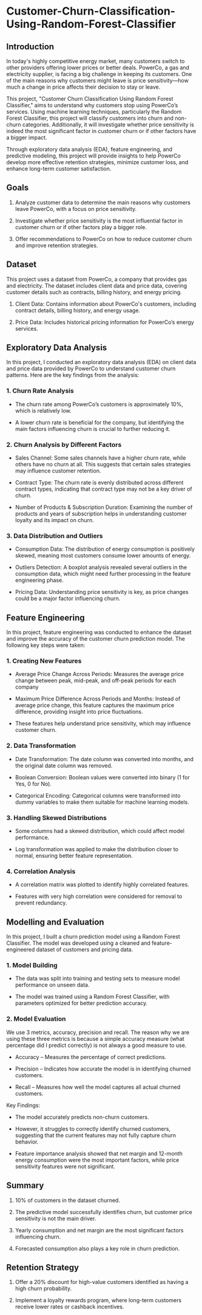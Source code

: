 # Customer-Churn-Classification-Using-Random-Forest-Classifier

## Introduction
In today's highly competitive energy market, many customers switch to other providers offering lower prices or better deals. PowerCo, a gas and electricity supplier, is facing a big challenge in keeping its customers. One of the main reasons why customers might leave is price sensitivity—how much a change in price affects their decision to stay or leave.

This project, "Customer Churn Classification Using Random Forest Classifier," aims to understand why customers stop using PowerCo’s services. Using machine learning techniques, particularly the Random Forest Classifier, this project will classify customers into churn and non-churn categories. Additionally, it will investigate whether price sensitivity is indeed the most significant factor in customer churn or if other factors have a bigger impact.

Through exploratory data analysis (EDA), feature engineering, and predictive modeling, this project will provide insights to help PowerCo develop more effective retention strategies, minimize customer loss, and enhance long-term customer satisfaction.

## Goals
1. Analyze customer data to determine the main reasons why customers leave PowerCo, with a focus on price sensitivity.

2. Investigate whether price sensitivity is the most influential factor in customer churn or if other factors play a bigger role.

3. Offer recommendations to PowerCo on how to reduce customer churn and improve retention strategies.

## Dataset
This project uses a dataset from PowerCo, a company that provides gas and electricity. The dataset includes client data and price data, covering customer details such as contracts, billing history, and energy pricing.

1. Client Data: Contains information about PowerCo's customers, including contract details, billing history, and energy usage.

2. Price Data: Includes historical pricing information for PowerCo’s energy services.

## Exploratory Data Analysis
In this project, I conducted an exploratory data analysis (EDA) on client data and price data provided by PowerCo to understand customer churn patterns. Here are the key findings from the analysis:

### 1. Churn Rate Analysis
- The churn rate among PowerCo’s customers is approximately 10%, which is relatively low.

- A lower churn rate is beneficial for the company, but identifying the main factors influencing churn is crucial to further reducing it.

### 2. Churn Analysis by Different Factors
- Sales Channel: Some sales channels have a higher churn rate, while others have no churn at all. This suggests that certain sales strategies may influence customer retention.

- Contract Type: The churn rate is evenly distributed across different contract types, indicating that contract type may not be a key driver of churn.

- Number of Products & Subscription Duration: Examining the number of products and years of subscription helps in understanding customer loyalty and its impact on churn.

### 3. Data Distribution and Outliers
- Consumption Data: The distribution of energy consumption is positively skewed, meaning most customers consume lower amounts of energy.

- Outliers Detection: A boxplot analysis revealed several outliers in the consumption data, which might need further processing in the feature engineering phase.

- Pricing Data: Understanding price sensitivity is key, as price changes could be a major factor influencing churn.

## Feature Engineering
In this project, feature engineering was conducted to enhance the dataset and improve the accuracy of the customer churn prediction model. The following key steps were taken:

### 1. Creating New Features
- Average Price Change Across Periods: Measures the average price change between peak, mid-peak, and off-peak periods for each company

- Maximum Price Difference Across Periods and Months: Instead of average price change, this feature captures the maximum price difference, providing insight into price fluctuations.

- These features help understand price sensitivity, which may influence customer churn.

### 2. Data Transformation
- Date Transformation: The date column was converted into months, and the original date column was removed.

- Boolean Conversion: Boolean values were converted into binary (1 for Yes, 0 for No).

- Categorical Encoding: Categorical columns were transformed into dummy variables to make them suitable for machine learning models.

### 3. Handling Skewed Distributions
- Some columns had a skewed distribution, which could affect model performance.

- Log transformation was applied to make the distribution closer to normal, ensuring better feature representation.

### 4. Correlation Analysis
- A correlation matrix was plotted to identify highly correlated features.

- Features with very high correlation were considered for removal to prevent redundancy.

## Modelling and Evaluation
In this project, I built a churn prediction model using a Random Forest Classifier. The model was developed using a cleaned and feature-engineered dataset of customers and pricing data.

### 1. Model Building
- The data was split into training and testing sets to measure model performance on unseen data.
  
- The model was trained using a Random Forest Classifier, with parameters optimized for better prediction accuracy.

### 2. Model Evaluation
We use 3 metrics, accuracy, precision and recall.
The reason why we are using these three metrics is because a simple accuracy measure (what percentage did I predict correctly) is not always a good measure to use.
- Accuracy – Measures the percentage of correct predictions.

- Precision – Indicates how accurate the model is in identifying churned customers.

- Recall – Measures how well the model captures all actual churned customers.

Key Findings:

- The model accurately predicts non-churn customers.

- However, it struggles to correctly identify churned customers, suggesting that the current features may not fully capture churn behavior.

- Feature importance analysis showed that net margin and 12-month energy consumption were the most important factors, while price sensitivity features were not significant.

## Summary
1. 10% of customers in the dataset churned.

2. The predictive model successfully identifies churn, but customer price sensitivity is not the main driver.

3. Yearly consumption and net margin are the most significant factors influencing churn.

4. Forecasted consumption also plays a key role in churn prediction.

## Retention Strategy
1. Offer a 20% discount for high-value customers identified as having a high churn probability.

2. Implement a loyalty rewards program, where long-term customers receive lower rates or cashback incentives.
